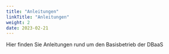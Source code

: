 ```yaml
---
title: "Anleitungen"
linkTitle: "Anleitungen"
weight: 2
date: 2023-02-21
---
```


Hier finden Sie Anleitungen rund um den Basisbetrieb der DBaaS
